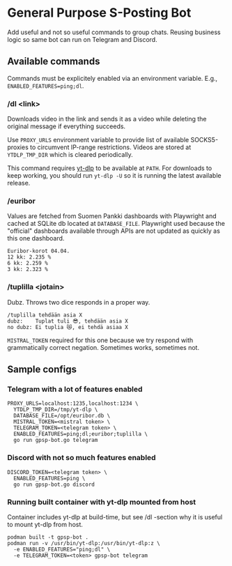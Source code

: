 # General Purpose S-Posting Bot

Add useful and not so useful commands to group chats. Reusing business logic so same bot can run on Telegram and Discord.

## Available commands

Commands must be explicitely enabled via an environment variable. E.g., `ENABLED_FEATURES=ping;dl`.

### /dl \<link>

Downloads video in the link and sends it as a video while deleting the original message if everything succeeds.

Use `PROXY_URLS` environment variable to provide list of available SOCKS5-proxies to circumvent IP-range restrictions. Videos are stored at `YTDLP_TMP_DIR` which is cleared periodically.

This command requires [yt-dlp](https://github.com/yt-dlp/yt-dlp) to be available at `PATH`. For downloads to keep working, you should run `yt-dlp -U` so it is running the latest available release.

### /euribor

Values are fetched from Suomen Pankki dashboards with Playwright and cached at SQLite db located at `DATABASE_FILE`. Playwright used because the "official" dashboards available through APIs are not updated as quickly as this one dashboard.
```
Euribor-korot 04.04.
12 kk: 2.235 %
6 kk: 2.259 %
3 kk: 2.323 %
```
### /tuplilla \<jotain>

Dubz. Throws two dice responds in a proper way.
```
/tuplilla tehdään asia X
dubz:    Tuplat tuli 😎, tehdään asia X
no dubz: Ei tuplia 😿, ei tehdä asiaa X
```
`MISTRAL_TOKEN` required for this one because we try respond with grammatically correct negation. Sometimes works, sometimes not.


## Sample configs

### Telegram with a lot of features enabled
```
PROXY_URLS=localhost:1235,localhost:1234 \
  YTDLP_TMP_DIR=/tmp/yt-dlp \
  DATABASE_FILE=/opt/euribor.db \
  MISTRAL_TOKEN=<mistral token> \
  TELEGRAM_TOKEN=<telegram token> \
  ENABLED_FEATURES=ping;dl;euribor;tuplilla \
  go run gpsp-bot.go telegram
```

### Discord with not so much features enabled
```
DISCORD_TOKEN=<telegram token> \
  ENABLED_FEATURES=ping \
  go run gpsp-bot.go discord
```

### Running built container with yt-dlp mounted from host
Container includes yt-dlp at build-time, but see /dl -section why it is useful to mount yt-dlp from host.
```
podman built -t gpsp-bot .
podman run -v /usr/bin/yt-dlp:/usr/bin/yt-dlp:z \
  -e ENABLED_FEATURES="ping;dl" \
  -e TELEGRAM_TOKEN=<token> gpsp-bot telegram
```